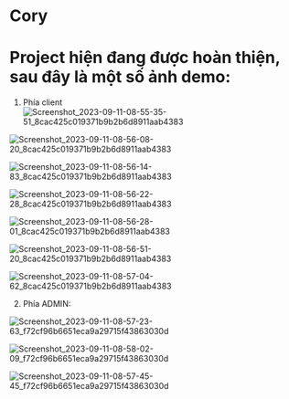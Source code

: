 # Cory
# Project hiện đang được hoàn thiện, sau đây là một số ảnh demo:
1. Phía client
![Screenshot_2023-09-11-08-55-35-51_8cac425c019371b9b2b6d8911aab4383](https://github.com/PhucDev-IT/Cory/assets/120349317/53d126fd-7378-43ee-8029-37287bd6ba8f)


![Screenshot_2023-09-11-08-56-08-20_8cac425c019371b9b2b6d8911aab4383](https://github.com/PhucDev-IT/Cory/assets/120349317/742f652c-4931-44f8-8381-53c6f07bfa00)


![Screenshot_2023-09-11-08-56-14-83_8cac425c019371b9b2b6d8911aab4383](https://github.com/PhucDev-IT/Cory/assets/120349317/ac07b1aa-5d4f-438e-9822-733f6ec6b2a6)

![Screenshot_2023-09-11-08-56-22-28_8cac425c019371b9b2b6d8911aab4383](https://github.com/PhucDev-IT/Cory/assets/120349317/458bfe19-71b7-449a-bf4f-899f878e1c22)

![Screenshot_2023-09-11-08-56-28-01_8cac425c019371b9b2b6d8911aab4383](https://github.com/PhucDev-IT/Cory/assets/120349317/6204b37b-d9d7-47e4-a419-cd1f0ab4c4f4)

![Screenshot_2023-09-11-08-56-51-20_8cac425c019371b9b2b6d8911aab4383](https://github.com/PhucDev-IT/Cory/assets/120349317/2f272f3d-1919-41a0-a8e3-e561eb5f1084)


![Screenshot_2023-09-11-08-57-04-62_8cac425c019371b9b2b6d8911aab4383](https://github.com/PhucDev-IT/Cory/assets/120349317/9ed9a0e2-9853-4b50-abaf-e5f5ec48d6be)

2. Phía ADMIN:
   
![Screenshot_2023-09-11-08-57-23-63_f72cf96b6651eca9a29715f43863030d](https://github.com/PhucDev-IT/Cory/assets/120349317/d171393a-9518-458b-8e15-1e207d938421)

![Screenshot_2023-09-11-08-58-02-09_f72cf96b6651eca9a29715f43863030d](https://github.com/PhucDev-IT/Cory/assets/120349317/25e86775-6380-4265-9d9d-19c7ff366bd6)

![Screenshot_2023-09-11-08-57-45-45_f72cf96b6651eca9a29715f43863030d](https://github.com/PhucDev-IT/Cory/assets/120349317/479aec82-e413-4f04-9cb0-0d8cf9fb1554)
